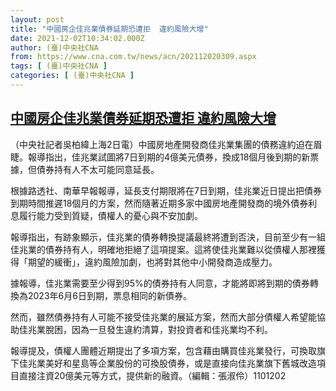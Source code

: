 ```yaml
---
layout: post
title: "中國房企佳兆業債券延期恐遭拒  違約風險大增"
date: 2021-12-02T10:34:02.000Z
author: (臺)中央社CNA
from: https://www.cna.com.tw/news/acn/202112020309.aspx
tags: [ (臺)中央社CNA ]
categories: [ (臺)中央社CNA ]
---
```

<!--1638441242000-->
[中國房企佳兆業債券延期恐遭拒  違約風險大增](https://www.cna.com.tw/news/acn/202112020309.aspx)
------

<div>
<div></div><div><p>（中央社記者吳柏緯上海2日電）中國房地產開發商佳兆業集團的債務違約迫在眉睫。報導指出，佳兆業試圖將7日到期的4億美元債券，換成18個月後到期的新票據，但債券持有人不太可能同意延長。</p><p>根據路透社、南華早報報導，延長支付期限將在7日到期，佳兆業近日提出把債券到期時間推遲18個月的方案，然而隨著近期多家中國房地產開發商的境外債券利息履行能力受到質疑，債權人的憂心與不安加劇。</p><p>報導指出，有跡象顯示，佳兆業的債券轉換提議最終將遭到否決，目前至少有一組佳兆業的債券持有人，明確地拒絕了這項提案。這將使佳兆業難以從債權人那裡獲得「期望的緩衝」，違約風險加劇，也將對其他中小開發商造成壓力。</p><p>據報導，佳兆業需要至少得到95%的債券持有人同意，才能將即將到期的債券轉換為2023年6月6日到期，票息相同的新債券。</p><p>然而，雖然債券持有人可能不接受佳兆業的展延方案，然而大部分債權人希望能協助佳兆業脫困，因為一旦發生違約清算，對投資者和佳兆業均不利。</p><p>報導提及，債權人團體近期提出了多項方案，包含藉由購買佳兆業發行，可換取旗下佳兆業美好和星島等企業股份的可換股債券，或是直接向佳兆業旗下舊城改造項目直接注資20億美元等方式，提供新的融資。（編輯：張淑伶）1101202</p></div>
</div>
